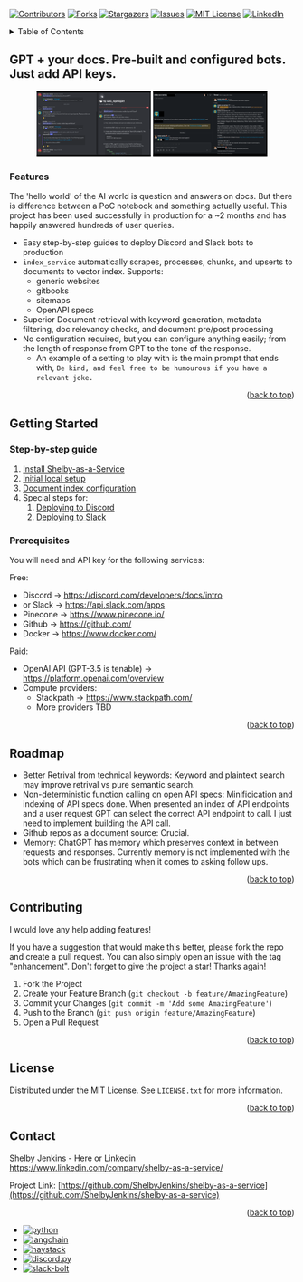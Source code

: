 <!-- Improved compatibility of back to top link: See: https://github.com/othneildrew/Best-README-Template/pull/73 -->
<a name="readme-top"></a>
<!--
*** Thanks for checking out the Best-README-Template. If you have a suggestion
*** that would make this better, please fork the repo and create a pull request
*** or simply open an issue with the tag "enhancement".
*** Don't forget to give the project a star!
*** Thanks again! Now go create something AMAZING! :D
-->



<!-- PROJECT SHIELDS -->
<!--
*** I'm using markdown "reference style" links for readability.
*** Reference links are enclosed in brackets [ ] instead of parentheses ( ).
*** See the bottom of this document for the declaration of the reference variables
*** for contributors-url, forks-url, etc. This is an optional, concise syntax you may use.
*** https://www.markdownguide.org/basic-syntax/#reference-style-links
-->
[![Contributors][contributors-shield]][contributors-url]
[![Forks][forks-shield]][forks-url]
[![Stargazers][stars-shield]][stars-url]
[![Issues][issues-shield]][issues-url]
[![MIT License][license-shield]][license-url]
[![LinkedIn][linkedin-shield]][linkedin-url]



<!-- PROJECT LOGO
<br />
<div align="center">
  <a href="https://github.com/ShelbyJenkins/shelby-as-a-service">
    <img src="images/logo.png" alt="Logo" width="80" height="80">
  </a>

<h3 align="center">project_title</h3>

  <p align="center">
    project_description
    <br />
    <a href="https://github.com/ShelbyJenkins/shelby-as-a-service"><strong>Explore the docs »</strong></a>
    <br />
    <br />
    <a href="https://github.com/ShelbyJenkins/shelby-as-a-service">View Demo</a>
    ·
    <a href="https://github.com/ShelbyJenkins/shelby-as-a-service/issues">Report Bug</a>
    ·
    <a href="https://github.com/ShelbyJenkins/shelby-as-a-service/issues">Request Feature</a>
  </p>
</div> -->



<!-- TABLE OF CONTENTS -->
<details>
  <summary>Table of Contents</summary>
  <ol>
    <li>
      <a href="#about-the-project">About The Project</a>
      <ul>
        <li><a href="#built-with">Built With</a></li>
      </ul>
    </li>
    <li>
      <a href="#getting-started">Getting Started</a>
      <ul>
        <li><a href="#prerequisites">Prerequisites</a></li>
        <li><a href="#installation">Installation</a></li>
      </ul>
    </li>
    <li><a href="#usage">Usage</a></li>
    <li><a href="#roadmap">Roadmap</a></li>
    <li><a href="#contributing">Contributing</a></li>
    <li><a href="#license">License</a></li>
    <li><a href="#contact">Contact</a></li>
    <li><a href="#acknowledgments">Acknowledgments</a></li>
  </ol>
</details>



<!-- ABOUT THE PROJECT -->

## GPT + your docs. Pre-built and configured bots. Just add API keys.

<div style="text-align: center;">
    <img src="documentation/discord-example.png" alt="Discord Screen Shot" style="width: 40%; display: inline-block;">
    <img src="documentation/slack-example.png" alt="Slack Screen Shot" style="width: 40%; display: inline-block;">
</div>



### Features

The 'hello world' of the AI world is question and answers on docs. But there is difference between a PoC notebook and something actually useful. This project has been used successfully in production for a ~2 months and has happily answered hundreds of user queries.
* Easy step-by-step guides to deploy Discord and Slack bots to production
* `index_service` automatically scrapes, processes, chunks, and upserts to documents to vector index. Supports:
  * generic websites
  * gitbooks
  * sitemaps
  * OpenAPI specs
* Superior Document retrieval with keyword generation, metadata filtering, doc relevancy checks, and document pre/post processing
* No configuration required, but you can configure anything easily; from the length of response from GPT to the tone of the response. 
  * An example of a setting to play with is the main prompt that ends with, `Be kind, and feel free to be humourous if you have a relevant joke.`

<p align="right">(<a href="#readme-top">back to top</a>)</p>

<!-- GETTING STARTED -->
## Getting Started

### Step-by-step guide
1. [Install Shelby-as-a-Service](https://github.com/ShelbyJenkins/shelby-as-a-service/blob/main/documentation/1_installation.md)
2. [Initial local setup](https://github.com/ShelbyJenkins/shelby-as-a-service/blob/main/documentation/2_local_setup.md)
3. [Document index configuration](https://github.com/ShelbyJenkins/shelby-as-a-service/blob/main/documentation/3_document_index_configuration.md)
4. Special steps for:
   1. [Deploying to Discord](https://github.com/ShelbyJenkins/shelby-as-a-service/blob/main/documentation/4a_deploying_to_discord.md)
   2. [Deploying to Slack](https://github.com/ShelbyJenkins/shelby-as-a-service/blob/main/documentation/4b_deploying_to_slack.md)


### Prerequisites

You will need and API key for the following services:

Free:
* Discord -> https://discord.com/developers/docs/intro
* or Slack -> https://api.slack.com/apps
* Pinecone -> https://www.pinecone.io/
* Github -> https://github.com/
* Docker -> https://www.docker.com/

Paid:
* OpenAI API (GPT-3.5 is tenable) -> https://platform.openai.com/overview
* Compute providers:
  * Stackpath -> https://www.stackpath.com/
  * More providers TBD


<p align="right">(<a href="#readme-top">back to top</a>)</p>

<!-- ROADMAP -->
## Roadmap

* Better Retrival from technical keywords: Keyword and plaintext search may improve retrival vs pure semantic search.
* Non-deterministic function calling on open API specs: Minificication and indexing of API specs done. When presented an index of API endpoints and a user request GPT can select the correct API endpoint to call. I just need to implement building the API call.
* Github repos as a document source: Crucial.
* Memory: ChatGPT has memory which preserves context in between requests and responses. Currently memory is not implemented with the bots which can be frustrating when it comes to asking follow ups. 
  
<p align="right">(<a href="#readme-top">back to top</a>)</p>

<!-- CONTRIBUTING -->
## Contributing

I would love any help adding features!

If you have a suggestion that would make this better, please fork the repo and create a pull request. You can also simply open an issue with the tag "enhancement".
Don't forget to give the project a star! Thanks again!

1. Fork the Project
2. Create your Feature Branch (`git checkout -b feature/AmazingFeature`)
3. Commit your Changes (`git commit -m 'Add some AmazingFeature'`)
4. Push to the Branch (`git push origin feature/AmazingFeature`)
5. Open a Pull Request

<p align="right">(<a href="#readme-top">back to top</a>)</p>



<!-- LICENSE -->
## License

Distributed under the MIT License. See `LICENSE.txt` for more information.

<p align="right">(<a href="#readme-top">back to top</a>)</p>



<!-- CONTACT -->
## Contact

Shelby Jenkins - Here or Linkedin https://www.linkedin.com/company/shelby-as-a-service/

Project Link: [https://github.com/ShelbyJenkins/shelby-as-a-service](https://github.com/ShelbyJenkins/shelby-as-a-service)

<p align="right">(<a href="#readme-top">back to top</a>)</p>


<!-- MARKDOWN LINKS & IMAGES -->
<!-- https://www.markdownguide.org/basic-syntax/#reference-style-links -->
[contributors-shield]: https://img.shields.io/github/contributors/shelbyjenkins/shelby-as-a-service.svg?style=for-the-badge
[contributors-url]: https://github.com/ShelbyJenkins/shelby-as-a-service/graphs/contributors
[forks-shield]: https://img.shields.io/github/forks/ShelbyJenkins/shelby-as-a-service.svg?style=for-the-badge
[forks-url]: https://github.com/ShelbyJenkins/shelby-as-a-service/network/members
[stars-shield]: https://img.shields.io/github/stars/ShelbyJenkins/shelby-as-a-service.svg?style=for-the-badge
[stars-url]: https://github.com/ShelbyJenkins/shelby-as-a-service/stargazers
[issues-shield]: https://img.shields.io/github/issues/ShelbyJenkins/shelby-as-a-service.svg?style=for-the-badge
[issues-url]: https://github.com/ShelbyJenkins/shelby-as-a-service/issues
[license-shield]: https://img.shields.io/github/license/ShelbyJenkins/shelby-as-a-service.svg?style=for-the-badge
[license-url]: https://github.com/ShelbyJenkins/shelby-as-a-service/blob/master/LICENSE.txt
[linkedin-shield]: https://img.shields.io/badge/-LinkedIn-black.svg?style=for-the-badge&logo=linkedin&colorB=555
[linkedin-url]: https://www.linkedin.com/company/shelby-as-a-service/

[discord-screenshot]: documentation/discord-example.png
[slack-screenshot]: documentation/slack-example.png

[python]: https://img.shields.io/badge/python-000000?style=for-the-badge&logo=python&logoColor=white
[python-url]: https://www.python.org/
[langchain]: https://img.shields.io/badge/langchain-20232A?style=for-the-badge&logo=langchain&logoColor=61DAFB
[langchain-url]: https://python.langchain.com/
[haystack]: https://img.shields.io/badge/haystack-35495E?style=for-the-badge&logo=haystack&logoColor=4FC08D
[haystack-url]: https://github.com/deepset-ai/haystack
[discord.py]: https://img.shields.io/badge/discord.py-DD0031?style=for-the-badge&logo=discord.py&logoColor=white
[discord.py-url]: https://github.com/Rapptz/discord.py
[slack-bolt]: https://img.shields.io/badge/slack-bolt-4A4A55?style=for-the-badge&logo=slack-bolt&logoColor=FF3E00
[slack-bolt-url]: https://github.com/slackapi/bolt-python


* [![python][python]][python-url]
* [![langchain][langchain]][langchain-url]
* [![haystack][haystack]][haystack-url]
* [![discord.py][discord.py]][discord.py-url]
* [![slack-bolt][slack-bolt]][slack-bolt-url]